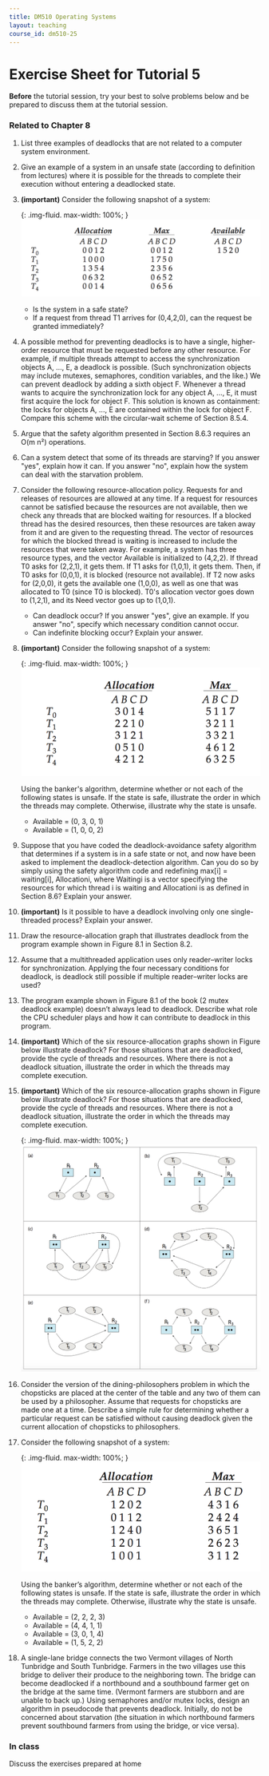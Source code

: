 ```yaml
---
title: DM510 Operating Systems
layout: teaching
course_id: dm510-25
---
```


# Exercise Sheet for Tutorial 5

**Before** the tutorial session, try your best to solve problems below and be prepared to discuss them at the tutorial session.

### Related to Chapter 8
1. List three examples of deadlocks that are not related to a computer system environment.
2. Give an example of a system in an unsafe state (according to definition from lectures) where it is possible for the threads to complete their execution without entering a deadlocked state.
3. **(important)** Consider the following snapshot of a system:

    {: .img-fluid. max-width: 100%; }
    ![Banker's algorithm](banker1.png)

    - Is the system in a safe state?
    - If a request from thread T1 arrives for (0,4,2,0), can the request be granted immediately?
4. A possible method for preventing deadlocks is to have a single, higher-order resource that must be requested before any other resource. For example, if multiple threads attempt to access the synchronization objects A, ..., E, a deadlock is possible. (Such synchronization objects may include mutexes, semaphores, condition variables, and the like.) We can prevent deadlock by adding a sixth object F. Whenever a thread wants to acquire the synchronization lock for any object A, ..., E, it must first acquire the lock for object F. This solution is known as containment: the locks for objects A, ..., E are contained within the lock for object F. Compare this scheme with the circular-wait scheme of Section 8.5.4.
5. Argue that the safety algorithm presented in Section 8.6.3 requires an O(m n²) operations.
6. Can a system detect that some of its threads are starving? If you answer "yes", explain how it can. If you answer "no", explain how the system can deal with the starvation problem.
7. Consider the following resource-allocation policy. Requests for and releases of resources are allowed at any time. If a request for resources cannot be satisfied because the resources are not available, then we check any threads that are blocked waiting for resources. If a blocked thread has the desired resources, then these resources are taken away from it and are given to the requesting thread. The vector of resources for which the blocked thread is waiting is increased to include the resources that were taken away. For example, a system has three resource types, and the vector Available is initialized to (4,2,2). If thread T0 asks for (2,2,1), it gets them. If T1 asks for (1,0,1), it gets them. Then, if T0 asks for (0,0,1), it is blocked (resource not available). If T2 now asks for (2,0,0), it gets the available one (1,0,0), as well as one that was allocated to T0 (since T0 is blocked). T0's allocation vector goes down to (1,2,1), and its Need vector goes up to (1,0,1).
    - Can deadlock occur? If you answer "yes", give an example. If you answer "no", specify which necessary condition cannot occur.
    - Can indefinite blocking occur? Explain your answer.
8. **(important)** Consider the following snapshot of a system:

    {: .img-fluid. max-width: 100%; }
    ![Banker's algorithm](banker2.png)

    Using the banker's algorithm, determine whether or not each of the following states is unsafe. If the state is safe, illustrate the order in which the threads may complete. Otherwise, illustrate why the state is unsafe.
    - Available = (0, 3, 0, 1)
    - Available = (1, 0, 0, 2)
9. Suppose that you have coded the deadlock-avoidance safety algorithm that determines if a system is in a safe state or not, and now have been asked to implement the deadlock-detection algorithm. Can you do so by simply using the safety algorithm code and redefining max[i] = waiting[i], Allocationi, where Waitingi is a vector specifying the resources for which thread i is waiting and Allocationi is as defined in Section 8.6? Explain your answer.
10. **(important)** Is it possible to have a deadlock involving only one single-threaded process? Explain your answer.
11. Draw the resource-allocation graph that illustrates deadlock from the program example shown in Figure 8.1 in Section 8.2.
12. Assume that a multithreaded application uses only reader–writer locks for synchronization. Applying the four necessary conditions for deadlock, is deadlock still possible if multiple reader–writer locks are used?
13. The program example shown in Figure 8.1 of the book (2 mutex deadlock example) doesn’t always lead to deadlock. Describe what role the CPU scheduler plays and how it can contribute to deadlock in this program.
14. **(important)** Which of the six resource-allocation graphs shown in Figure below illustrate deadlock? For those situations that are deadlocked, provide the cycle of threads and resources. Where there is not a deadlock situation, illustrate the order in which the threads may complete execution.
15. **(important)** Which of the six resource-allocation graphs shown in Figure below illustrate deadlock? For those situations that are deadlocked, provide the cycle of threads and resources. Where there is not a deadlock situation, illustrate the order in which the threads may complete execution.

    {: .img-fluid. max-width: 100%; }
    ![Deadlock](deadlock.png)

16. Consider the version of the dining-philosophers problem in which the chopsticks are placed at the center of the table and any two of them can be used by a philosopher. Assume that requests for chopsticks are made one at a time. Describe a simple rule for determining whether a particular request can be satisfied without causing deadlock given the current allocation of chopsticks to philosophers.
17. Consider the following snapshot of a system:

    {: .img-fluid. max-width: 100%; }
    ![Banker](banker3.png)

    Using the banker’s algorithm, determine whether or not each of the following states is unsafe. If the state is safe, illustrate the order in which the threads may complete. Otherwise, illustrate why the state is unsafe.
    - Available = (2, 2, 2, 3)
    - Available = (4, 4, 1, 1)
    - Available = (3, 0, 1, 4)
    - Available = (1, 5, 2, 2)
18. A single-lane bridge connects the two Vermont villages of North Tunbridge and South Tunbridge. Farmers in the two villages use this bridge to deliver their produce to the neighboring town. The bridge can become deadlocked if a northbound and a southbound farmer get on the bridge at the same time. (Vermont farmers are stubborn and are unable to back up.) Using semaphores and/or mutex locks, design an algorithm in pseudocode that prevents deadlock. Initially, do not be concerned about starvation (the situation in which northbound farmers prevent southbound farmers from using the bridge, or vice versa).

### In class
Discuss the exercises prepared at home
